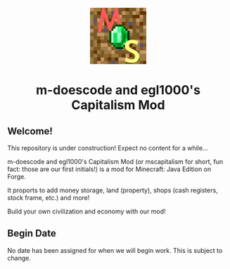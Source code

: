<p align="center">
  <img src="https://github.com/m-doescode/mscapitalism-mod/blob/master/md-files/ms-capitalism%20icon.png?raw=true" />
</p>
<h1 align="center">m-doescode and egl1000's Capitalism Mod</h1>

## Welcome!

This repository is under construction! Expect no content for a while...

m-doescode and egl1000's Capitalism Mod (or mscapitalism for short, fun fact: those are our first initials!) is a mod for Minecraft: Java Edition on Forge.

It proports to add money storage, land (property), shops (cash registers, stock frame, etc.) and more!

Build your own civilization and economy with our mod!

## Begin Date

No date has been assigned for when we will begin work. This is subject to change.
